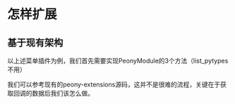 # 怎样扩展

## 基于现有架构

以上述菜单插件为例，我们首先需要实现PeonyModule的3个方法（list\_pytypes不用）

我们可以参考现有的peony-extensions源码，这并不是很难的流程，关键在于获取回调的数据后我们该怎么做。

